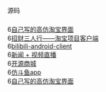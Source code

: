 源码
###
6[自己写的高仿淘宝界面](https://github.com/gnehsuy/TaoBaoUI)<br />
6[招财三人行——淘宝项目客户端](https://github.com/LChao/TopProject)<br />
6[bilibili-android-client](https://github.com/HotBitmapGG/bilibili-android-client)<br />
6[新闻 + 视频直播](https://github.com/452MJ/C9MJ)<br />
6[开源商城](https://github.com/Shuyun123/LKShop)<br />
6[仿斗鱼app](https://github.com/cokuscz/fangDouYu)<br />
6[自己写的高仿淘宝界面](https://github.com/gnehsuy/TaoBaoUI)<br />
